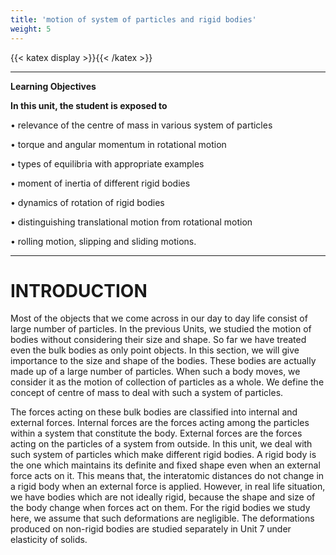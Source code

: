 ```yaml
---
title: 'motion of system of particles and rigid bodies'
weight: 5
---
```


[comment]: <> (katex Header)
{{< katex display >}}{{< /katex >}}

---
**Learning Objectives**

**In this unit, the student is exposed to** 

• relevance of the centre of mass in various system of particles 

• torque and angular momentum in rotational motion 

• types of equilibria with appropriate examples 

• moment of inertia of different rigid bodies 

• dynamics of rotation of rigid bodies 

• distinguishing translational motion from rotational motion

• rolling motion, slipping and sliding motions.

---

# INTRODUCTION

Most of the objects that we come across in
our day to day life consist of large number of
particles. In the previous Units, we studied
the motion of bodies without considering
their size and shape. So far we have treated
even the bulk bodies as only point objects. In
this section, we will give importance to the
size and shape of the bodies. These bodies
are actually made up of a large number of
particles. When such a body moves, we
consider it as the motion of collection of
particles as a whole. We define the concept
of centre of mass to deal with such a system
of particles. 

The forces acting on these bulk bodies
are classified into internal and external 
forces. Internal forces are the forces acting
among the particles within a system that 
constitute the body. External forces are
the forces acting on the particles of a
system from outside. In this unit, we deal
with such system of particles which make
different rigid bodies. A rigid body is the
one which maintains its definite and fixed
shape even when an external force acts on it.
This means that, the interatomic distances 
do not change in a rigid body when an
external force is applied. However, in real
life situation, we have bodies which are
not ideally rigid, because the shape and
size of the body change when forces act on
them. For the rigid bodies we study here,
we assume that such deformations are
negligible. The deformations produced on
non-rigid bodies are studied separately in
Unit 7 under elasticity of solids.